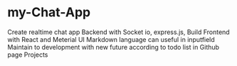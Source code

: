 # my-Chat-App

Create realtime chat app Backend with Socket io, express.js,
Build Frontend with React and Meterial UI 
Markdown language can useful in inputfield
Maintain to development with new future according to todo list in Github page Projects 

